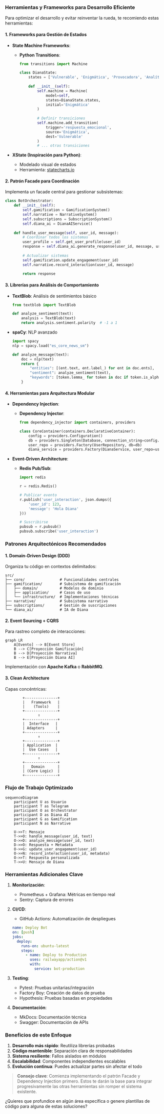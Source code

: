 ### **Herramientas y Frameworks para Desarrollo Eficiente**

Para optimizar el desarrollo y evitar reinventar la rueda, te recomiendo estas herramientas:

#### **1. Frameworks para Gestión de Estados**
- **State Machine Frameworks**:
  - **Python Transitions**: 
    ```python
    from transitions import Machine

    class DianaState:
        states = ['Vulnerable', 'Enigmática', 'Provocadora', 'Analítica', 'Silenciosa']
        
        def __init__(self):
            self.machine = Machine(
                model=self, 
                states=DianaState.states, 
                initial='Enigmática'
            )
            
            # Definir transiciones
            self.machine.add_transition(
                trigger='respuesta_emocional', 
                source='Enigmática', 
                dest='Vulnerable'
            )
            # ... otras transiciones
    ```

- **XState (Inspiración para Python)**:
  - Modelado visual de estados
  - Herramienta: [statecharts.io](https://statecharts.io)

#### **2. Patrón Facade para Coordinación**
Implementa un facade central para gestionar subsistemas:

```python
class BotOrchestrator:
    def __init__(self):
        self.gamification = GamificationSystem()
        self.narrative = NarrativeSystem()
        self.subscriptions = SubscriptionSystem()
        self.diana_ai = DianaAIService()
        
    def handle_user_message(self, user_id, message):
        # Coordinar todos los sistemas
        user_profile = self.get_user_profile(user_id)
        response = self.diana_ai.generate_response(user_id, message, user_profile)
        
        # Actualizar sistemas
        self.gamification.update_engagement(user_id)
        self.narrative.record_interaction(user_id, message)
        
        return response
```

#### **3. Librerías para Análisis de Comportamiento**
- **TextBlob**: Análisis de sentimientos básico
  ```python
  from textblob import TextBlob
  
  def analyze_sentiment(text):
      analysis = TextBlob(text)
      return analysis.sentiment.polarity  # -1 a 1
  ```

- **spaCy**: NLP avanzado
  ```python
  import spacy
  nlp = spacy.load("es_core_news_sm")
  
  def analyze_message(text):
      doc = nlp(text)
      return {
          "entities": [(ent.text, ent.label_) for ent in doc.ents],
          "sentiment": analyze_sentiment(text),
          "keywords": [token.lemma_ for token in doc if token.is_alpha]
      }
  ```

#### **4. Herramientas para Arquitectura Modular**
- **Dependency Injection**:
  - **Dependency Injector**:
    ```python
    from dependency_injector import containers, providers
    
    class CoreContainer(containers.DeclarativeContainer):
        config = providers.Configuration()
        db = providers.Singleton(Database, connection_string=config.db.url)
        user_repo = providers.Factory(UserRepository, db=db)
        diana_service = providers.Factory(DianaService, user_repo=user_repo)
    ```

- **Event-Driven Architecture**:
  - **Redis Pub/Sub**:
    ```python
    import redis
    
    r = redis.Redis()
    
    # Publicar evento
    r.publish('user_interaction', json.dumps({
        'user_id': 123, 
        'message': 'Hola Diana'
    }))
    
    # Suscribirse
    pubsub = r.pubsub()
    pubsub.subscribe('user_interaction')
    ```

### **Patrones Arquitectónicos Recomendados**

#### **1. Domain-Driven Design (DDD)**
Organiza tu código en contextos delimitados:
```
src/
├── core/                # Funcionalidades centrales
├── gamification/        # Subsistema de gamificación
│   ├── domain/          # Modelos de dominio
│   ├── application/     # Casos de uso
│   └── infrastructure/  # Implementaciones técnicas
├── narrative/           # Subsistema narrativo
├── subscriptions/       # Gestión de suscripciones
└── diana_ai/            # IA de Diana
```

#### **2. Event Sourcing + CQRS**
Para rastreo completo de interacciones:

```mermaid
graph LR
    A[Evento] --> B[Event Store]
    B --> C[Proyección Gamificación]
    B --> D[Proyección Narrativa]
    B --> E[Proyección Diana AI]
```

Implementación con **Apache Kafka** o **RabbitMQ**.

#### **3. Clean Architecture**
Capas concéntricas:
```
        +---------------+
        |   Framework   |
        |    (Tools)    |
        +---------------+
               ↑
        +---------------+
        |  Interface   |
        | Adapters     |
        +---------------+
               ↑
        +---------------+
        | Application  |
        |  Use Cases   |
        +---------------+
               ↑
        +---------------+
        |   Domain      |
        | (Core Logic)  |
        +---------------+
```

### **Flujo de Trabajo Optimizado**

```mermaid
sequenceDiagram
    participant U as Usuario
    participant T as Telegram
    participant O as Orchestrator
    participant D as Diana AI
    participant G as Gamification
    participant N as Narrative
    
    U->>T: Mensaje
    T->>O: handle_message(user_id, text)
    O->>D: analyze_message(user_id, text)
    D->>O: Respuesta + Metadata
    O->>G: update_user_engagement(user_id)
    O->>N: record_interaction(user_id, metadata)
    O->>T: Respuesta personalizada
    T->>U: Mensaje de Diana
```

### **Herramientas Adicionales Clave**

1. **Monitorización**:
   - Prometheus + Grafana: Métricas en tiempo real
   - Sentry: Captura de errores

2. **CI/CD**:
   - GitHub Actions: Automatización de despliegues
   ```yaml
   name: Deploy Bot
   on: [push]
   jobs:
     deploy:
       runs-on: ubuntu-latest
       steps:
         - name: Deploy to Production
           uses: railwayapp/action@v1
           with:
             service: bot-production
   ```

3. **Testing**:
   - Pytest: Pruebas unitarias/integración
   - Factory Boy: Creación de datos de prueba
   - Hypothesis: Pruebas basadas en propiedades

4. **Documentación**:
   - MkDocs: Documentación técnica
   - Swagger: Documentación de APIs

### **Beneficios de este Enfoque**

1. **Desarrollo más rápido**: Reutiliza librerías probadas
2. **Código mantenible**: Separación clara de responsabilidades
3. **Sistema resiliente**: Fallos aislados en módulos
4. **Escalabilidad**: Componentes independientes escalables
5. **Evolución continua**: Puedes actualizar partes sin afectar el todo

> **Consejo clave**: Comienza implementando el patrón Facade y Dependency Injection primero. Estos te darán la base para integrar progresivamente las otras herramientas sin romper el sistema existente.

¿Quieres que profundice en algún área específica o genere plantillas de código para alguna de estas soluciones?
